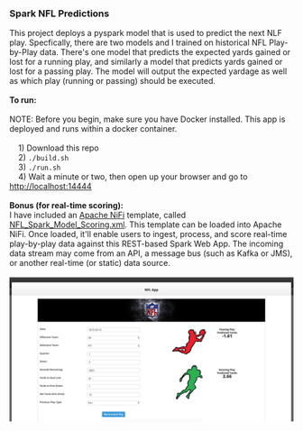 <h3>Spark NFL Predictions</h3>
This project deploys a pyspark model that is used to predict the next NLF play. Specfically, there are two models and I trained on historical NFL Play-by-Play data. There's one model that predicts the expected yards gained or lost for a running play, and similarly a model that predicts yards gained or lost for a passing play. The model will output the expected yardage as well as which play (running or passing) should be executed. 
<br>
<br><b>To run:</b>
<br>
<br>NOTE: Before you begin, make sure you have Docker installed. This app is deployed and runs within a docker container.
<br>
<br>&nbsp;&nbsp;&nbsp;&nbsp;1) Download this repo
<br>&nbsp;&nbsp;&nbsp;&nbsp;2) <code>./build.sh</code>
<br>&nbsp;&nbsp;&nbsp;&nbsp;3) <code>./run.sh</code>
<br>&nbsp;&nbsp;&nbsp;&nbsp;4) Wait a minute or two, then open up your browser and go to <a href="http://localhost:14444">http://localhost:14444</a>
<br>
<br><b>Bonus (for real-time scoring):</b>
<br>I have included an <a href="https://nifi.apache.org/">Apache NiFi</a> template, called <a href="https://github.com/zaratsian/nfl_predictions/blob/master/NFL_Spark_Model_Scoring.xml">NFL_Spark_Model_Scoring.xml</a>. This template can be loaded into Apache NiFi. Once loaded, it'll enable users to ingest, process, and score real-time play-by-play data against this REST-based Spark Web App. The incoming data stream may come from an API, a message bus (such as Kafka or JMS), or another real-time (or static) data source.
<br>
<br><img src="images/screenshot1.png" class="inline"/>
<br>
<br>
